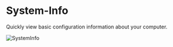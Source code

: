 # System-Info
Quickly view basic configuration information about your computer.

![SystemInfo](https://github.com/user-attachments/assets/efefb1f8-d77b-4b7a-91e2-0a6400eb3cc6)
